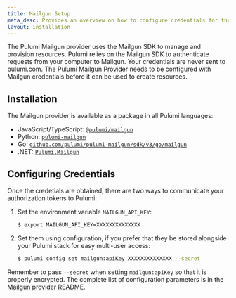```yaml
---
title: Mailgun Setup
meta_desc: Provides an overview on how to configure credentials for the Pulumi Mailgun Provider.
layout: installation
---
```


The Pulumi Mailgun provider uses the Mailgun SDK to manage and provision resources.
Pulumi relies on the Mailgun SDK to authenticate requests from your computer to Mailgun. Your credentials are never sent
to pulumi.com.
The Pulumi Mailgun Provider needs to be configured with Mailgun credentials
before it can be used to create resources.

## Installation

The Mailgun provider is available as a package in all Pulumi languages:

* JavaScript/TypeScript: [`@pulumi/mailgun`](https://www.npmjs.com/package/@pulumi/mailgun)
* Python: [`pulumi-mailgun`](https://pypi.org/project/pulumi-mailgun/)
* Go: [`github.com/pulumi/pulumi-mailgun/sdk/v3/go/mailgun`](https://github.com/pulumi/pulumi-mailgun)
* .NET: [`Pulumi.Mailgun`](https://www.nuget.org/packages/Pulumi.Mailgun)

## Configuring Credentials

Once the credetials are obtained, there are two ways to communicate your authorization tokens to Pulumi:

1. Set the environment variable `MAILGUN_API_KEY`:

    ```bash
    $ export MAILGUN_API_KEY=XXXXXXXXXXXXXX
    ```

2. Set them using configuration, if you prefer that they be stored alongside your Pulumi stack for easy multi-user access:

    ```bash
    $ pulumi config set mailgun:apiKey XXXXXXXXXXXXXX --secret
    ```

Remember to pass `--secret` when setting `mailgun:apiKey` so that it is properly encrypted. The complete list of
configuration parameters is in the [Mailgun provider README](https://github.com/pulumi/pulumi-mailgun/blob/master/README.md).
